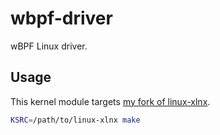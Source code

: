 # wbpf-driver

wBPF Linux driver.

## Usage

This kernel module targets [my fork of linux-xlnx](https://github.com/losfair/linux-xlnx).

```bash
KSRC=/path/to/linux-xlnx make
```
